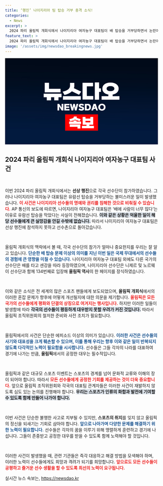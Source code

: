 ```yaml
---
title: ‘행진’ 나이지리아 팀 탑승 거부 충격 소식!
categories:
  - News
excerpt: >
  2024 파리 올림픽 개회식에서 나이지리아 여자농구 대표팀이 배 탑승을 거부당하면서 논란이 일고 있습니다. “사람이 너무 많다”는 이유로 팀이 선상 행진에 불참하자 마니돌아간 상황, 과연 그 뒤에 숨겨진 이야기는?
feature_text: >
  2024 파리 올림픽 개회식에서 나이지리아 여자농구 대표팀이 배 탑승을 거부당하면서 논란이 일고 있습니다. “사람이 너무 많다”는 이유로 팀이 선상 행진에 불참하자 마니돌아간 상황, 과연 그 뒤에 숨겨진 이야기는?
image: '/assets/img/newsdao_breakingnews.jpg'
---
```


<p><img src="/assets/img/newsdao_breakingnews.jpg" alt="ranknews 속보" /></p>

<h2 data-ke-size="size26">2024 파리 올림픽 개회식 나이지리아 여자농구 대표팀 사건</h2>

<p data-ke-size="size16">&nbsp;</p>

<p>이번 2024 파리 올림픽 개회식에서는 <b>선상 행진</b>으로 각국 선수단이 참가하였습니다. 그러나 나이지리아 여자농구 대표팀은 유람선 탑승을 거부당하는 불미스러운 일이 발생했습니다. <b><span style="color: #ee2323;">이 사건은 나이지리아 선수들의 명예와 권리를 침해한 것으로 비춰질 수 있습니다.</span></b> AP 통신의 보도에 따르면, 나이지리아 여자농구 대표팀은 ‘배에 사람이 너무 많다’는 이유로 유람선 탑승을 막았다는 사실이 전해졌습니다. <b><span style="background-color: #21538527;">이와 같은 상황은 억울한 일이 해당 선수들에게 큰 실망감을 안길 수밖에 없습니다.</span></b> 따라서 나이지리아 여자농구 대표팀은 선상 행진에 참석하지 못하고 선수촌으로 돌아갔습니다.</p>

<p data-ke-size="size16">&nbsp;</p>

<p>올림픽 개회식의 맥락에서 볼 때, 각국 선수단의 참가가 얼마나 중요한지를 우리는 잘 알고 있습니다. <b><span style="color: #1a5490;">단순한 배 탑승 문제 이상의 의미를 지닌 이번 일은 국제 무대에서의 선수들의 경험에 큰 영향을 미칠 수 있습니다.</span></b> 나이지리아 여자농구 대표팀 외에도 다른 국가의 선수단은 배를 타고 센강을 따라 등장하였으며, 나이지리아 선수단은 니제르 및 노르웨이 선수단과 함께 134번째로 입장해 <b>올림픽 역사</b>의 한 페이지를 장식하였습니다.</p>

<p data-ke-size="size16">&nbsp;</p>

<p>이와 같은 소식은 전 세계의 많은 스포츠 팬들에게 보도되었으며, <b>올림픽 개회식</b>에서의 이러한 혼잡 문제가 향후에 어떻게 개선될지에 대한 의문을 제기합니다. <b><span style="color: #ee2323;">올림픽은 모든 국가의 선수들에게 평화와 단결의 상징으로 여겨지는 행사입니다.</span></b> 하지만 이러한 일들이 발생함에 따라 <b><span style="background-color: #21538527;">각국의 선수들이 평등하게 대우받지 못할 우려가 커진 것입니다.</span></b> 따라서 올림픽 조직위원회의 철저한 준비와 사전 조치가 필요합니다.</p>

<p data-ke-size="size16">&nbsp;</p>

<p>올림픽에서의 사건은 단순한 에피소드 이상의 의미가 있습니다. <b><span style="color: #1a5490;">이러한 사건은 선수들의 사기와 대표성을 크게 훼손할 수 있으며, 이를 통해 우리는 향후 이와 같은 일이 반복되지 않도록 다각적인 노력이 필요함을 시사합니다.</span></b> 선수들은 그들 각자의 나라를 대표하여 경기에 나가는 만큼, <b>올림픽</b>에서의 공정한 대우는 필수적입니다.</p>

<p data-ke-size="size16">&nbsp;</p>

<p>올림픽과 같은 대규모 스포츠 이벤트는 스포츠의 경계를 넘어 문화적 교류와 이해의 장이 되어야 합니다. 따라서 <b><span style="color: #ee2323;">모든 선수들에게 공정한 기회를 제공하는 것이 더욱 중요합니다.</span></b> 앞으로 올림픽 조직위원회와 각국의 대표팀 관계자들은 이러한 사건이 재발하지 않도록 심도 있는 논의를 진행해야 합니다. <b><span style="background-color: #21538527;">우리는 스포츠가 인류의 화합과 발전에 기여할 수 있도록 함께 만들어 나가야 합니다.</span></b></p>

<p data-ke-size="size16">&nbsp;</p>

<p>이번 사건은 단순한 불행한 사고로 치부될 수 있지만, <b>스포츠의 취지</b>를 잊지 않고 올림픽의 정신을 되새기는 기회로 삼아야 합니다. <b><span style="color: #1a5490;">앞으로 나아가며 다양한 문제를 해결하기 위한 노력이 필요합니다.</span></b> 선수들은 각자의 꿈을 이루기 위해 맹렬하게 훈련하고 경기에 나섭니다. 그들이 존중받고 공정한 대우를 받을 수 있도록 함께 노력해야 할 것입니다. </p>

<p data-ke-size="size16">&nbsp;</p>

<p>이러한 사건이 발생했을 때, 관련 기관들은 즉각 대응하고 해결 방법을 모색해야 하며, 이러한 노력이 선수들에게도 희망과 격려가 되기를 희망합니다. <b><span style="color: #ee2323;">앞으로도 모든 선수들이 공평하고 즐거운 선수 생활을 할 수 있도록 최선의 노력이 요구됩니다.</span></b> </p>
실시간 뉴스 속보는, <a href="https://newsdao.kr" rel="dofollow">https://newsdao.kr</a>


